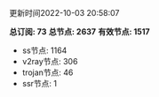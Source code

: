 更新时间2022-10-03 20:58:07

**总订阅: 73**
**总节点: 2637**
**有效节点: 1517**
- ss节点: 1164
- v2ray节点: 306
- trojan节点: 46
- ssr节点: 1
